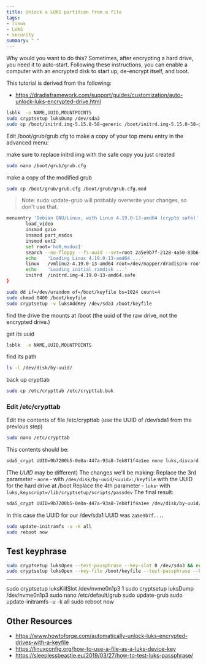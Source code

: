 ```yaml
---
title: Unlock a LUKS partition from a file
tags:
- linux
- LUKS
- security
summary: " "
---
```


Why would you want to do this?  Sometimes, after encrypting a hard drive, you need it to auto-start.  Following these instructions, you can enable a computer with an encrypted disk to start up, de-encrypt itself, and boot.

This tutorial is derived from the following:

- <https://dradisframework.com/support/guides/customization/auto-unlock-luks-encrypted-drive.html>

```bash
lsblk  -o NAME,UUID,MOUNTPOINTS
sudo cryptsetup luksDump /dev/sda3
sudo cp /boot/initrd.img-5.15.0-58-generic /boot/initrd.img-5.15.0-58-generic.safe
```

Edit /boot/grub/grub.cfg to make a copy of your top menu entry in the advanced menu:

make sure to replace initrd img with the safe copy you just created

```bash
sudo nano /boot/grub/grub.cfg 
```

make a copy of the modified grub

```bash
sudo cp /boot/grub/grub.cfg /boot/grub/grub.cfg.mod
```

> Note: sudo update-grub will probably overwrite your changes, so don't use that.

```bash
menuentry 'Debian GNU/Linux, with Linux 4.19.0-13-amd64 (crypto safe)' --class debian --class gnu-linux --class gnu --class os {
       load_video
       insmod gzio
       insmod part_msdos
       insmod ext2
       set root='hd0,msdos1'
       search --no-floppy --fs-uuid --set=root 2a5e9b7f-2128-4a50-83b6-d1c285410145
       echo    'Loading Linux 4.19.0-13-amd64 ...'
       linux   /vmlinuz-4.19.0-13-amd64 root=/dev/mapper/dradispro-root ro  quiet
       echo    'Loading initial ramdisk ...'
       initrd  /initrd.img-4.19.0-13-amd64.safe
}
```

```bash
sudo dd if=/dev/urandom of=/boot/keyfile bs=1024 count=4
sudo chmod 0400 /boot/keyfile
sudo cryptsetup -v luksAddKey /dev/sda3 /boot/keyfile
```

find the drive the mounts at /boot (the uuid of the raw drive, not the encrypted drive.)

get its uuid

```bash
lsblk  -o NAME,UUID,MOUNTPOINTS
```

find its path

```bash
ls -l /dev/disk/by-uuid/
```

back up crypttab

```bash
sudo cp /etc/crypttab /etc/crypttab.bak
```

### Edit /etc/crypttab

Edit the contents of file /etc/crypttab (use the UUID of /dev/sda1 from the previous step)

```bash
sudo nano /etc/crypttab
```

This contents should be:

```bash
sda5_crypt UUID=9b7200b5-0e0a-447a-93a8-7eb8f1f4a1ee none luks,discard
```

(The _UUID_ may be different)
The changes we'll be making:
Replace the 3rd parameter ‐ `none` ‐ with `/dev/disk/by-uuid/<uuid>:/keyfile` with the UUID for the hard drive at /boot
Replace the 4th parameter ‐ `luks`‐ with `luks,keyscript=/lib/cryptsetup/scripts/passdev`
The final result:

```bash
sda5_crypt UUID=9b7200b5-0e0a-447a-93a8-7eb8f1f4a1ee /dev/disk/by-uuid/2a5e9b7f-2128-4a50-83b6-d1c285410145:/keyfile luks,keyscript=/lib/cryptsetup/scripts/passdev
```

In this case the UUID for our /dev/sda1 UUID was `2a5e9b7f...`.

```bash
sudo update-initramfs -u -k all
sudo reboot now
```

## Test keyphrase

```bash
sudo cryptsetup luksOpen --test-passphrase --key-slot 0 /dev/sda3 && echo correct
sudo cryptsetup luksOpen --key-file /boot/keyfile --test-passphrase --key-slot 1 /dev/sda3 && correct
```

-------------------

sudo cryptsetup luksKillSlot /dev/nvme0n1p3 1
sudo cryptsetup luksDump /dev/nvme0n1p3
sudo nano /etc/default/grub
sudo update-grub
sudo update-initramfs -u -k all
sudo reboot now

## Other Resources

- <https://www.howtoforge.com/automatically-unlock-luks-encrypted-drives-with-a-keyfile>
- <https://linuxconfig.org/how-to-use-a-file-as-a-luks-device-key>
- <https://sleeplessbeastie.eu/2019/03/27/how-to-test-luks-passphrase/>
